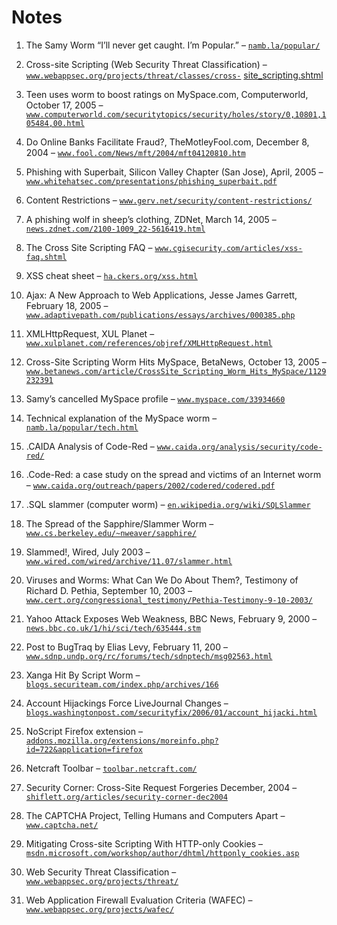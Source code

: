 # Notes

1.  The Samy Worm “I’ll never get caught. I’m Popular.” – [`namb.la/popular/`](http://namb.la/popular/)

2.  Cross-site Scripting (Web Security Threat Classification) – [`www.webappsec.org/projects/threat/classes/cross-`](http://www.webappsec.org/projects/threat/classes/cross-site_scripting.shtml) [site_scripting.shtml](http://www.webappsec.org/projects/threat/classes/cross-site_scripting.shtml)

3.  Teen uses worm to boost ratings on MySpace.com, Computerworld, October 17, 2005 – [`www.computerworld.com/securitytopics/security/holes/story/0,10801,105484,00.html`](http://www.computerworld.com/securitytopics/security/holes/story/0%2C10801%2C105484%2C00.html)

4.  Do Online Banks Facilitate Fraud?, TheMotleyFool.com, December 8, 2004 – [`www.fool.com/News/mft/2004/mft04120810.htm`](http://www.fool.com/News/mft/2004/mft04120810.htm)

5.  Phishing with Superbait, Silicon Valley Chapter (San Jose), April, 2005 – [`www.whitehatsec.com/presentations/phishing_superbait.pdf`](http://www.whitehatsec.com/presentations/phishing_superbait.pdf)

6.  Content Restrictions – [`www.gerv.net/security/content-restrictions/`](http://www.gerv.net/security/content-restrictions/)

7.  A phishing wolf in sheep’s clothing, ZDNet, March 14, 2005 – [`news.zdnet.com/2100-1009_22-5616419.html`](http://news.zdnet.com/2100-1009_22-5616419.html)

8.  The Cross Site Scripting FAQ – [`www.cgisecurity.com/articles/xss-faq.shtml`](http://www.cgisecurity.com/articles/xss-faq.shtml)

9.  XSS cheat sheet – [`ha.ckers.org/xss.html`](http://ha.ckers.org/xss.html)

10.  Ajax: A New Approach to Web Applications, Jesse James Garrett, February 18, 2005 – [`www.adaptivepath.com/publications/essays/archives/000385.php`](http://www.adaptivepath.com/publications/essays/archives/000385.php)

11.  XMLHttpRequest, XUL Planet – [`www.xulplanet.com/references/objref/XMLHttpRequest.html`](http://www.xulplanet.com/references/objref/XMLHttpRequest.html)

12.  Cross-Site Scripting Worm Hits MySpace, BetaNews, October 13, 2005 – [`www.betanews.com/article/CrossSite_Scripting_Worm_Hits_MySpace/1129232391`](http://www.betanews.com/article/CrossSite_Scripting_Worm_Hits_MySpace/1129232391)

13.  Samy’s cancelled MySpace profile – [`www.myspace.com/33934660`](http://www.myspace.com/33934660)

14.  Technical explanation of the MySpace worm – [`namb.la/popular/tech.html`](http://namb.la/popular/tech.html)

15.  .CAIDA Analysis of Code-Red – [`www.caida.org/analysis/security/code-red/`](http://www.caida.org/analysis/security/code-red/)

16.  .Code-Red: a case study on the spread and victims of an Internet worm – [`www.caida.org/outreach/papers/2002/codered/codered.pdf`](http://www.caida.org/outreach/papers/2002/codered/codered.pdf)

17.  .SQL slammer (computer worm) – [`en.wikipedia.org/wiki/SQLSlammer`](http://en.wikipedia.org/wiki/SQLSlammer)

18.  The Spread of the Sapphire/Slammer Worm – [`www.cs.berkeley.edu/~nweaver/sapphire/`](http://www.cs.berkeley.edu/%7Enweaver/sapphire/)

19.  Slammed!, Wired, July 2003 – [`www.wired.com/wired/archive/11.07/slammer.html`](http://www.wired.com/wired/archive/11.07/slammer.html)

20.  Viruses and Worms: What Can We Do About Them?, Testimony of Richard D. Pethia, September 10, 2003 – [`www.cert.org/congressional_testimony/Pethia-Testimony-9-10-2003/`](http://www.cert.org/congressional_testimony/Pethia-Testimony-9-10-2003/)

21.  Yahoo Attack Exposes Web Weakness, BBC News, February 9, 2000 – [`news.bbc.co.uk/1/hi/sci/tech/635444.stm`](http://news.bbc.co.uk/1/hi/sci/tech/635444.stm)

22.  Post to BugTraq by Elias Levy, February 11, 200 – [`www.sdnp.undp.org/rc/forums/tech/sdnptech/msg02563.html`](http://www.sdnp.undp.org/rc/forums/tech/sdnptech/msg02563.html)

23.  Xanga Hit By Script Worm – [`blogs.securiteam.com/index.php/archives/166`](http://blogs.securiteam.com/index.php/archives/166)

24.  Account Hijackings Force LiveJournal Changes – [`blogs.washingtonpost.com/securityfix/2006/01/account_hijacki.html`](http://blogs.washingtonpost.com/securityfix/2006/01/account_hijacki.html)

25.  NoScript Firefox extension – [`addons.mozilla.org/extensions/moreinfo.php?id=722&application=firefox`](https://addons.mozilla.org/extensions/moreinfo.php?id=722&application=firefox)

26.  Netcraft Toolbar – [`toolbar.netcraft.com/`](http://toolbar.netcraft.com/)

27.  Security Corner: Cross-Site Request Forgeries December, 2004 – [`shiflett.org/articles/security-corner-dec2004`](http://shiflett.org/articles/security-corner-dec2004)

28.  The CAPTCHA Project, Telling Humans and Computers Apart – [`www.captcha.net/`](http://www.captcha.net/)

29.  Mitigating Cross-site Scripting With HTTP-only Cookies – [`msdn.microsoft.com/workshop/author/dhtml/httponly_cookies.asp`](http://msdn.microsoft.com/workshop/author/dhtml/httponly_cookies.asp)

30.  Web Security Threat Classification – [`www.webappsec.org/projects/threat/`](http://www.webappsec.org/projects/threat/)

31.  Web Application Firewall Evaluation Criteria (WAFEC) – [`www.webappsec.org/projects/wafec/`](http://www.webappsec.org/projects/wafec/)